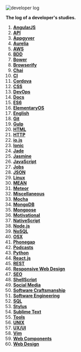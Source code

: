 ![developer log](http://i.imgur.com/FLO5Sar.png)

**The log of a developer's studies.**

1. **[AngularJS](/source/angularjs.md)**
1. **[API](source/api.md)**
1. **[Appgyver](/source/appgyver.md)**
1. **[Aurelia](/source/aurelia.md)**
1. **[AWS](/source/aws.md)**
1. **[BDD](/source/bdd.md)**
1. **[Bower](/source/bower.md)**
1. **[Browserify](/source/browserify.md)**
1. **[Chai](/source/chai.md)**
1. **[CI](/source/ci.md)**
1. **[Cordova](/source/cordova.md)**
1. **[CSS](/source/css.md)**
1. **[DevOps](/source/devops.md)**
1. **[Docs](/source/docs.md)**
1. **[ES6](/source/ecmascript6.md)**
1. **[ElementaryOS](/source/elementary-os.md)**
1. **[English](/source/english.md)**
1. **[Git](/source/git.md)**
1. **[Gulp](/source/gulp.md)**
1. **[HTML](/source/html.md)**
1. **[HTTP](/source/http.md)**
1. **[io.js](/source/iojs.md)**
1. **[Ionic](/source/ionic.md)**
1. **[Jade](/source/jade.md)**
1. **[Jasmine](/source/jasmine.md)**
1. **[JavaScript](/source/javascript.md)**
1. **[Jobs](/source/jobs.md)**
1. **[JSON](/source/json.md)**
1. **[Linux](/source/linux.md)**
1. **[MEAN](/source/mean.md)**
1. **[Meteor](/source/meteor.md)**
1. **[Miscellaneous](/source/miscellaneous.md)**
1. **[Mocha](/source/mocha.md)**
1. **[MongoDB](/source/mongodb.md)**
1. **[Mongoose](/source/mongoose.md)**
1. **[Motivational](/source/motivational.md)**
1. **[NativeScript](/source/nativescript.md)**
1. **[Node.js](/source/.md)**
1. **[NoSQL](/source/.md)**
1. **[OSX](/source/.md)**
1. **[Phonegap](/source/.md)**
1. **[Podcasts](/source/.md)**
1. **[Python](/source/.md)**
1. **[React.js](/source/.md)**
1. **[REST](/source/.md)**
1. **[Responsive Web Design](/source/.md)**
1. **[SEO](/source/.md)**
1. **[ShellScript](/source/.md)**
1. **[Social Media](/source/.md)**
1. **[Software Craftsmanship](/source/.md)**
1. **[Software Engineering](/source/.md)**
1. **[SQL](/source/.md)**
1. **[Stylus](/source/.md)**
1. **[Sublime Text](/source/.md)**
1. **[Tools](/source/.md)**
1. **[UNIX](/source/.md)**
1. **[UX/UI](/source/.md)**
1. **[Vim](/source/.md)**
1. **[Web Components](/source/.md)**
1. **[Web Design](/source/.md)**